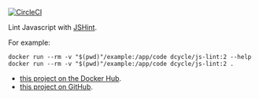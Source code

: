 [![CircleCI](https://circleci.com/gh/dcycle/docker-js-lint.svg?style=svg)](https://circleci.com/gh/dcycle/docker-js-lint)

Lint Javascript with [JSHint](http://jshint.com/install/).

For example:

    docker run --rm -v "$(pwd)"/example:/app/code dcycle/js-lint:2 --help
    docker run --rm -v "$(pwd)"/example:/app/code dcycle/js-lint:2 .

* [this project on the Docker Hub](https://hub.docker.com/r/dcycle/js-lint/).
* [this project on GitHub](https://github.com/dcycle/docker-js-lint).
